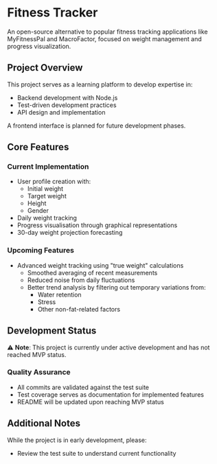 # Fitness Tracker

An open-source alternative to popular fitness tracking applications like MyFitnessPal and MacroFactor, focused on weight management and progress visualization.

## Project Overview

This project serves as a learning platform to develop expertise in:

- Backend development with Node.js
- Test-driven development practices
- API design and implementation

A frontend interface is planned for future development phases.

## Core Features

### Current Implementation

- User profile creation with:
  - Initial weight
  - Target weight
  - Height
  - Gender
- Daily weight tracking
- Progress visualisation through graphical representations
- 30-day weight projection forecasting

### Upcoming Features

- Advanced weight tracking using "true weight" calculations
  - Smoothed averaging of recent measurements
  - Reduced noise from daily fluctuations
  - Better trend analysis by filtering out temporary variations from:
    - Water retention
    - Stress
    - Other non-fat-related factors

## Development Status

⚠️ **Note**: This project is currently under active development and has not reached MVP status.

### Quality Assurance

- All commits are validated against the test suite
- Test coverage serves as documentation for implemented features
- README will be updated upon reaching MVP status

## Additional Notes

While the project is in early development, please:

- Review the test suite to understand current functionality
